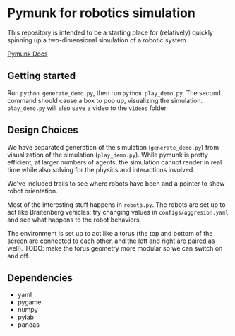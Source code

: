 # Pymunk for robotics simulation

This repository is intended to be a starting place for (relatively) quickly
spinning up a two-dimensional simulation of a robotic system.

[Pymunk Docs](https://www.pymunk.org/en/latest/pymunk.html)

## Getting started

Run `python generate_demo.py`, then run `python play_demo.py`. The second
command should cause a box to pop up, visualizing the simulation. `play_demo.py`
will also save a video to the `videos` folder.

## Design Choices

We have separated generation of the simulation (`generate_demo.py`) from
visualization of the simulation (`play_demo.py`). While pymunk is pretty
efficient, at larger numbers of agents, the simulation cannot render in real
time while also solving for the physics and interactions involved.

We've included trails to see where robots have been and a pointer to show robot
orientation.

Most of the interesting stuff happens in `robots.py`. The robots are set up to
act like Braitenberg vehicles; try changing values in `configs/aggresion.yaml`
and see what happens to the robot behaviors.

The environment is set up to act like a torus (the top and bottom of the screen
are connected to each other, and the left and right are paired as well). TODO:
make the torus geometry more modular so we can switch on and off.

## Dependencies

- yaml
- pygame
- numpy
- pylab
- pandas
